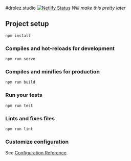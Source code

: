 #drolez.studio [![Netlify Status](https://api.netlify.com/api/v1/badges/d8c3a7f2-89bf-4483-ba7d-d7923e438e7b/deploy-status)](https://app.netlify.com/sites/gifted-euclid-498a10/deploys)
_Will make this pretty later_
## Project setup
```
npm install
```

### Compiles and hot-reloads for development
```
npm run serve
```

### Compiles and minifies for production
```
npm run build
```

### Run your tests
```
npm run test
```

### Lints and fixes files
```
npm run lint
```

### Customize configuration
See [Configuration Reference](https://cli.vuejs.org/config/).
